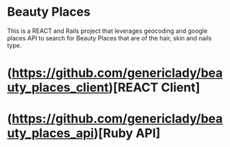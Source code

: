 # Beauty Places
This is a REACT and Rails project that leverages geocoding and
google places API to search for Beauty Places that are of the 
hair, skin and nails type.

# (https://github.com/genericlady/beauty_places_client)[REACT Client]

# (https://github.com/genericlady/beauty_places_api)[Ruby API]


